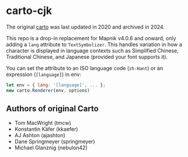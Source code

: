 # carto-cjk

The original [carto](https://github.com/mapbox/carto) was last updated in 2020
and archived in 2024.

This repo is a drop-in replacement for Mapnik v4.0.6 and onward,
only adding a `lang` attribute to `TextSymbolizer`. This handles variation in
how a character is displayed in language contexts such as Simplified Chinese, Traditional Chinese, and Japanese (provided your font supports it).

You can set the attribute to an ISO language code (`zh-Hant`) or an expression (`[language]`) in env:

```javascript
let env = { lang: '[language]', ... };
new carto.Renderer(env, options)
```

## Authors of original Carto

* Tom MacWright (tmcw)
* Konstantin Käfer (kkaefer)
* AJ Ashton (ajashton)
* Dane Springmeyer (springmeyer)
* Michael Glanznig (nebulon42)
